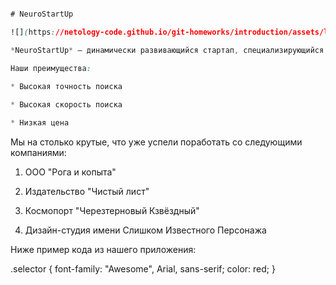``` css

# NeuroStartUp

![](https://netology-code.github.io/git-homeworks/introduction/assets/logo.png)

*NeuroStartUp* — динамически развивающийся стартап, специализирующийся на поиске с использованием новейших технологий искусственного интеллекта.

Наши преимущества:

* Высокая точность поиска
  
* Высокая скорость поиска

* Низкая цена

```

Мы на столько крутые, что уже успели поработать со следующими компаниями:

1. ООО "Рога и копыта"

2. Издательство "Чистый лист"

3. Космопорт "Черезтерновый Кзвёздный"

4. Дизайн-студия имени Слишком Известного Персонажа

Ниже пример кода из нашего приложения:

.selector {
    font-family: "Awesome", Arial, sans-serif;
    color: red;
}